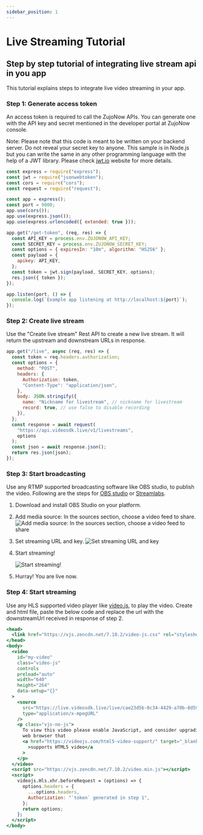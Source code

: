 ```yaml
---
sidebar_position: 1
---
```


# Live Streaming Tutorial

## Step by step tutorial of integrating live stream api in you app

This tutorial explains steps to integrate live video streaming in your app.

### Step 1: Generate access token

An access token is required to call the ZujoNow APIs. You can generate one with the API key and secret mentioned in the developer portal at ZujoNow console.

Note: Please note that this code is meant to be written on your backend server. Do not reveal your secret key to anyone. This sample is in Node.js but you can write the same in any other programming language with the help of a JWT library. Please check <a href="https://jwt.io/">jwt.io</a> website for more details.

```js {19} title="server.js"
const express = require("express");
const jwt = require("jsonwebtoken");
const cors = require("cors");
const request = require("request");

const app = express();
const port = 9000;
app.use(cors());
app.use(express.json());
app.use(express.urlencoded({ extended: true }));

app.get("/get-token", (req, res) => {
  const API_KEY = process.env.ZUJONOW_API_KEY;
  const SECRET_KEY = process.env.ZUJONOW_SECRET_KEY;
  const options = { expiresIn: "10m", algorithm: "HS256" };
  const payload = {
    apikey: API_KEY,
  };
  const token = jwt.sign(payload, SECRET_KEY, options);
  res.json({ token });
});

app.listen(port, () => {
  console.log(`Example app listening at http://localhost:${port}`);
});
```

### Step 2: Create live stream

Use the "Create live stream" Rest API to create a new live stream. It will return the upstream and downstream URLs in response.

```js title="Live streaming api"
app.get("/live", async (req, res) => {
  const token = req.headers.authorization;
  const options = {
    method: "POST",
    headers: {
      Authorization: token,
      "Content-Type": "application/json",
    },
    body: JSON.stringify({
      name: "Nickname for livestream", // nickname for livestream
      record: true, // use false to disable recording
    }),
  };
  const response = await request(
    "https://api.videosdk.live/v1/livestreams",
    options
  );
  const json = await response.json();
  return res.json(json);
});
```

### Step 3: Start broadcasting

Use any RTMP supported broadcasting software like OBS studio, to publish the video. Following are the steps for <a href="https://obsproject.com/">OBS studio</a> or <a href="https://streamlabs.com/">Streamlabs</a>.

1. Download and install OBS Studio on your platform.
2. Add media source: In the sources section, choose a video feed to share.
   ![Add media source: In the sources section, choose a video feed to share](/img/obs-media-source.png)
3. Set streaming URL and key.
   ![Set streaming URL and key](/img/obs-streaming-config.png)
4. Start streaming!

   ![Start streaming!](/img/obs-start-streaming.png)

5. Hurray! You are live now.

### Step 4: Start streaming

Use any HLS supported video player like <a href="https://videojs.com/">video.js</a>, to play the video. Create and html file, paste the below code and replace the url with the downstreamUrl received in response of step 2.

```jsx title="Host live video"
<head>
  <link href="https://vjs.zencdn.net/7.10.2/video-js.css" rel="stylesheet" />
</head>
<body>
  <video
    id="my-video"
    class="video-js"
    controls
    preload="auto"
    width="640"
    height="264"
    data-setup="{}"
  >
    <source
      src="https://live.videosdk.live/live/cae23d5b-0c34-4429-a70b-0d597e5e0e96/index.m3u8"
      type="application/x-mpegURL"
    />
    <p class="vjs-no-js">
      To view this video please enable JavaScript, and consider upgrading to a
      web browser that
      <a href="https://videojs.com/html5-video-support/" target="_blank"
        >supports HTML5 video</a
      >
    </p>
  </video>
  <script src="https://vjs.zencdn.net/7.10.2/video.min.js"></script>
  <script>
    videojs.Hls.xhr.beforeRequest = (options) => {
      options.headers = {
        ...options.headers,
        Authorization: "`token` generated in step 1",
      };
      return options;
    };
  </script>
</body>
```
